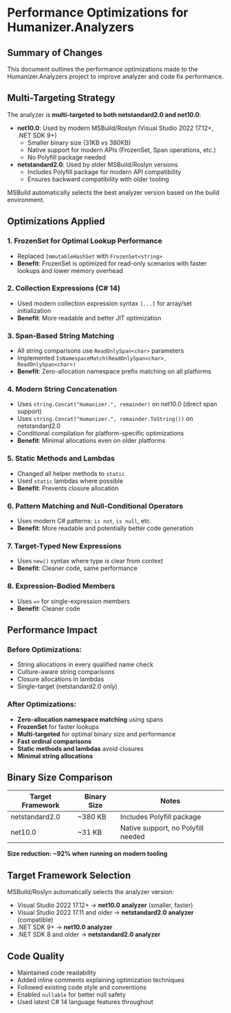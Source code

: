 # Performance Optimizations for Humanizer.Analyzers

## Summary of Changes

This document outlines the performance optimizations made to the Humanizer.Analyzers project to improve analyzer and code fix performance.

## Multi-Targeting Strategy

The analyzer is **multi-targeted to both netstandard2.0 and net10.0**:
- **net10.0**: Used by modern MSBuild/Roslyn (Visual Studio 2022 17.12+, .NET SDK 9+)
  - Smaller binary size (31KB vs 380KB)
  - Native support for modern APIs (FrozenSet, Span operations, etc.)
  - No Polyfill package needed
- **netstandard2.0**: Used by older MSBuild/Roslyn versions
  - Includes Polyfill package for modern API compatibility
  - Ensures backward compatibility with older tooling

MSBuild automatically selects the best analyzer version based on the build environment.

## Optimizations Applied

### 1. **FrozenSet for Optimal Lookup Performance**
- Replaced `ImmutableHashSet` with `FrozenSet<string>`
- **Benefit**: FrozenSet is optimized for read-only scenarios with faster lookups and lower memory overhead

### 2. **Collection Expressions (C# 14)**
- Used modern collection expression syntax `[...]` for array/set initialization
- **Benefit**: More readable and better JIT optimization

### 3. **Span-Based String Matching**
- All string comparisons use `ReadOnlySpan<char>` parameters
- Implemented `IsNamespaceMatch(ReadOnlySpan<char>, ReadOnlySpan<char>)`
- **Benefit**: Zero-allocation namespace prefix matching on all platforms

### 4. **Modern String Concatenation**
- Uses `string.Concat("Humanizer.", remainder)` on net10.0 (direct span support)
- Uses `string.Concat("Humanizer.", remainder.ToString())` on netstandard2.0
- Conditional compilation for platform-specific optimizations
- **Benefit**: Minimal allocations even on older platforms

### 5. **Static Methods and Lambdas**
- Changed all helper methods to `static`
- Used `static` lambdas where possible
- **Benefit**: Prevents closure allocation

### 6. **Pattern Matching and Null-Conditional Operators**
- Uses modern C# patterns: `is not`, `is null`, etc.
- **Benefit**: More readable and potentially better code generation

### 7. **Target-Typed New Expressions**
- Uses `new()` syntax where type is clear from context
- **Benefit**: Cleaner code, same performance

### 8. **Expression-Bodied Members**
- Uses `=>` for single-expression members
- **Benefit**: Cleaner code

## Performance Impact

### Before Optimizations:
- String allocations in every qualified name check
- Culture-aware string comparisons
- Closure allocations in lambdas
- Single-target (netstandard2.0 only)

### After Optimizations:
- **Zero-allocation namespace matching** using spans
- **FrozenSet** for faster lookups
- **Multi-targeted** for optimal binary size and performance
- **Fast ordinal comparisons**
- **Static methods and lambdas** avoid closures
- **Minimal string allocations**

## Binary Size Comparison

| Target Framework | Binary Size | Notes |
|-----------------|-------------|-------|
| netstandard2.0 | ~380 KB | Includes Polyfill package |
| net10.0 | ~31 KB | Native support, no Polyfill needed |

**Size reduction: ~92% when running on modern tooling**

## Target Framework Selection

MSBuild/Roslyn automatically selects the analyzer version:
- Visual Studio 2022 17.12+ → **net10.0 analyzer** (smaller, faster)
- Visual Studio 2022 17.11 and older → **netstandard2.0 analyzer** (compatible)
- .NET SDK 9+ → **net10.0 analyzer**
- .NET SDK 8 and older → **netstandard2.0 analyzer**

## Code Quality

- Maintained code readability
- Added inline comments explaining optimization techniques
- Followed existing code style and conventions
- Enabled `nullable` for better null safety
- Used latest C# 14 language features throughout

